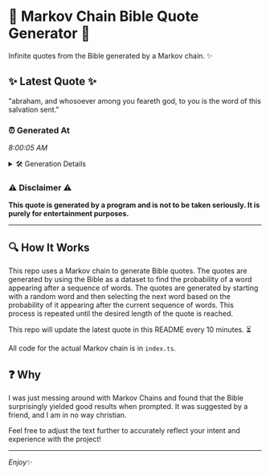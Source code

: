 # 📖 Markov Chain Bible Quote Generator 📖

Infinite quotes from the Bible generated by a Markov chain. ✨

## ✨ Latest Quote ✨
"abraham, and whosoever among you feareth god, to you is the word of this salvation sent."

### ⏰ Generated At
*8:00:05 AM*

<details>
    <summary>🛠️ Generation Details</summary>
    <p>
        <strong>🌱 Seed:</strong> abraham,<br>
        <strong>🔄 Iterations:</strong> 15<br>
        <strong>📜 Context History:</strong><br>[ abraham, ]: and<br>[ abraham,, and ]: whosoever<br>[ abraham,, and, whosoever ]: among<br>[ abraham,, and, whosoever, among ]: you<br>[ abraham,, and, whosoever, among, you ]: feareth<br>[ abraham,, and, whosoever, among, you, feareth ]: god,<br>[ and, whosoever, among, you, feareth, god, ]: to<br>[ whosoever, among, you, feareth, god,, to ]: you<br>[ among, you, feareth, god,, to, you ]: is<br>[ you, feareth, god,, to, you, is ]: the<br>[ feareth, god,, to, you, is, the ]: word<br>[ god,, to, you, is, the, word ]: of<br>[ to, you, is, the, word, of ]: this<br>[ you, is, the, word, of, this ]: salvation<br>[ is, the, word, of, this, salvation ]: sent.<br>
    </p>
</details>

### ⚠️ Disclaimer ⚠️
**This quote is generated by a program and is not to be taken seriously. It is purely for entertainment purposes.**

---

## 🔍 How It Works

This repo uses a Markov chain to generate Bible quotes. The quotes are generated by using the Bible as a dataset to find the probability of a word appearing after a sequence of words. The quotes are generated by starting with a random word and then selecting the next word based on the probability of it appearing after the current sequence of words. This process is repeated until the desired length of the quote is reached.

This repo will update the latest quote in this README every 10 minutes. ⏳

All code for the actual Markov chain is in `index.ts`.

## ❓ Why

I was just messing around with Markov Chains and found that the Bible surprisingly yielded good results when prompted. 
It was suggested by a friend, and I am in no way christian.

Feel free to adjust the text further to accurately reflect your intent and experience with the project!

---

*Enjoy*✨
